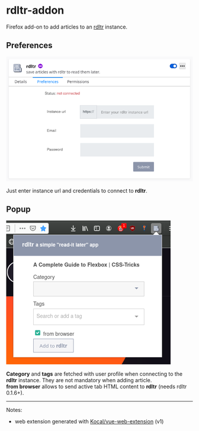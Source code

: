 # rdltr-addon

Firefox add-on to add articles to an [rdltr](https://github.com/SamR1/rdltr) instance.

## Preferences

![add-on preferences](misc/options.png)

Just enter instance url and credentials to connect to **rdltr**.

## Popup

![add-on popup](misc/popup.png)

**Category** and **tags** are fetched with user profile when connecting to the **rdltr** instance. They are not mandatory when adding article.  
**from browser** allows to send active tab HTML content to **rdltr** (needs rdltr 0.1.6+).

---

Notes:

- web extension generated with [Kocal/vue-web-extension](https://github.com/Kocal/vue-web-extension) (v1)
